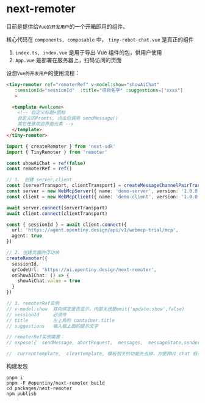 # next-remoter

目前是提供给`Vue的开发用户`的一个开箱即用的组件。

核心代码在 `components, composable` 中， `tiny-robot-chat.vue` 是真正的组件

1. `index.ts, index.vue` 是用于导出 Vue 组件的包，供用户使用
2. `App.vue` 是部署在服务器上，扫码访问的页面

设想`Vue的开发用户`的使用流程：

```html
<tiny-remoter ref="remoterRef" v-model:show="showAiChat"
   :sessionId="sessionId"  :title="项目名字" :suggestions=['xxxx']
   >

  <template #welcome>
    <!-- 自定义标题+图标
    自定义的Promts, 点击后调用 sendMessage()
    其它任意欢迎界面元素 -->
  </template>
</tiny-remoter>
```

```typescript
import { createRemoter } from 'next-sdk'
import { TinyRemoter } from 'remoter'

const showAiChat = ref(false)
const remoterRef = ref()

// 1、 创建 server,client
const [serverTransport, clientTransport] = createMessageChannelPairTransport()
const server = new WebMcpServer({ name: 'demo-server', version: '1.0.0' })
const client = new WebMcpClient({ name: 'demo-client', version: '1.0.0' })

await server.connect(serverTransport)
await client.connect(clientTransport)

const { sessionId } = await client.connect({
  url: 'https://agent.opentiny.design/api/v1/webmcp-trial/mcp',
  agent: true
})

// 2. 创建页面的浮动块
createRemoter({
  sessionId,
  qrCodeUrl: 'https://ai.opentiny.design/next-remoter',
  onShowAIChat: () => {
    showAiChat.value = true
  }
})

// 3. remoterRef实例
// v-model:show  双向绑定是否显示，内部关闭是emit('update:show',false)
// sessionId     必须传
// title         左上角的 container.title
// suggestions   输入框上面的提示文字

// remoterRef实例需要：
// expose({  sendMessage, abortRequest,  messages,  messageState,senderRef})

//  currentTemplate,  clearTemplate, 模板相关的功能先去掉，方便跨UI chat 框架适配。
```

构建发包

```shell
pnpm i
pnpm -F @opentiny/next-remoter build
cd packages/next-remoter
npm publish
```
